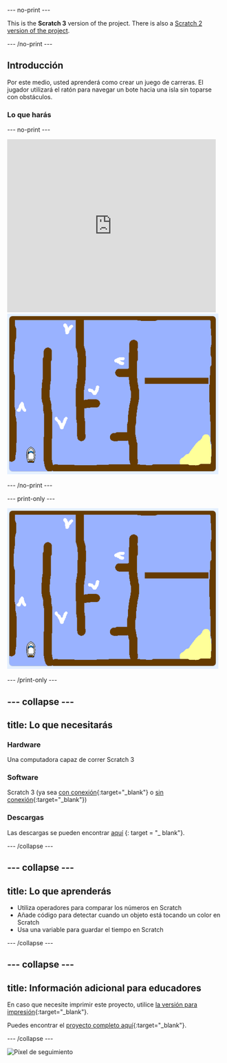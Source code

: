 \--- no-print \---

This is the **Scratch 3** version of the project. There is also a [Scratch 2 version of the project](https://projects.raspberrypi.org/en/projects/boat-race-scratch2).

\--- /no-print \---

## Introducción

Por este medio, usted aprenderá como crear un juego de carreras. El jugador utilizará el ratón para navegar un bote hacia una isla sin toparse con obstáculos.

### Lo que harás

\--- no-print \---

<div class="scratch-preview">
  <iframe allowtransparency="true" width="485" height="402" src="https://scratch.mit.edu/projects/embed/276662533/?autostart=false" frameborder="0" scrolling="no"></iframe>
  <img src="images/boat_race_demo.png">
</div>

\--- /no-print \---

\--- print-only \---

![demostración de carrera de botes](images/boat_race_demo.png)

\--- /print-only \---

## \--- collapse \---

## title: Lo que necesitarás

### Hardware

Una computadora capaz de correr Scratch 3

### Software

Scratch 3 (ya sea [con conexión](https://rpf.io/scratchon){:target="_blank"} o [sin conexión](https://rpf.io/scratchoff){:target="_blank"})

### Descargas

Las descargas se pueden encontrar [aquí](http://rpf.io/p/en/boat-race-go) {: target = "_ blank"}.

\--- /collapse \---

## \--- collapse \---

## title: Lo que aprenderás

- Utiliza operadores para comparar los números en Scratch
- Añade código para detectar cuando un objeto está tocando un color en Scratch
- Usa una variable para guardar el tiempo en Scratch

\--- /collapse \---

## \--- collapse \---

## title: Información adicional para educadores

En caso que necesite imprimir este proyecto, utilice [la versión para impresión](https://projects.raspberrypi.org/en/projects/boat-race/print){:target="_blank"}.

Puedes encontrar el [proyecto completo aquí](http://rpf.io/p/en/boat-race-get){:target="_blank"}.

\--- /collapse \---

![Píxel de seguimiento](https://code.org/api/hour/begin_codeclub_boatrace.png)